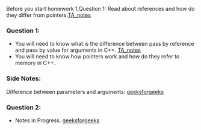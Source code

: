 Before you start homework 1,Question 1: Read about references and how do they differ from pointers.[TA_notes](https://github.com/nikunjsanghai/PIC10A_1D/blob/main/Week5/References_vs_Pointers.md)
### Question 1: 
- You will need to know what is the difference between pass by reference and pass by value for arguments in C++. [TA_notes](https://github.com/nikunjsanghai/PIC10A_1D/blob/main/Week5/pass_by_value_vs_pass_by_reference.md)
- You will need to know how pointers work and how do they refer to memory in C++. 

### Side Notes:
Difference between parameters and arguments: [geeksforgeeks](https://www.geeksforgeeks.org/difference-between-argument-and-parameter-in-c-c-with-examples/)

### Question 2:
- Notes in Progress. [geeksforgeeks](https://www.geeksforgeeks.org/file-handling-c-classes/)

